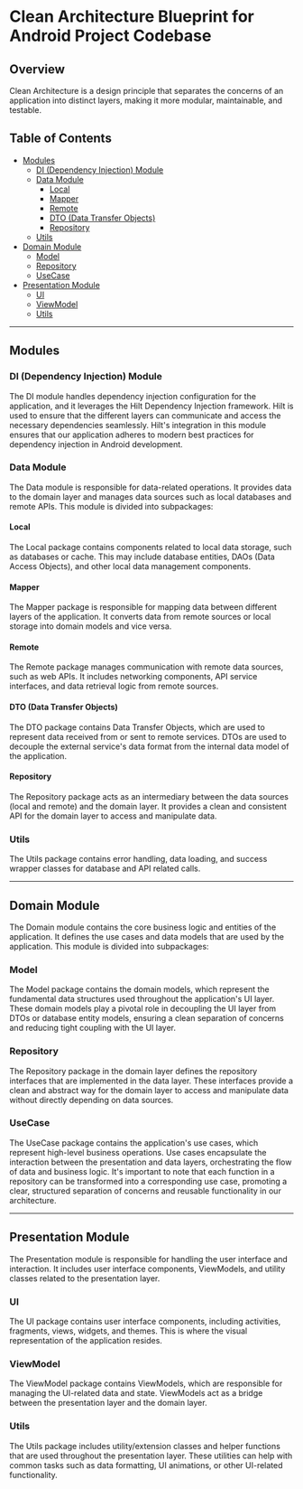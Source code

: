 # Clean Architecture Blueprint for Android Project Codebase

## Overview
Clean Architecture is a design principle that separates the concerns of an application into distinct layers, making it more modular, maintainable, and testable.

## Table of Contents
- [Modules](#modules)
  - [DI (Dependency Injection) Module](#di-dependency-injection-module)
  - [Data Module](#data-module)
    - [Local](#local)
    - [Mapper](#mapper)
    - [Remote](#remote)
    - [DTO (Data Transfer Objects)](#dto-data-transfer-objects)
    - [Repository](#repository)
  - [Utils](#utils)
- [Domain Module](#domain-module)
  - [Model](#model)
  - [Repository](#repository)
  - [UseCase](#usecase)
- [Presentation Module](#presentation-module)
  - [UI](#ui)
  - [ViewModel](#viewmodel)
  - [Utils](#utils)

---

## Modules

### DI (Dependency Injection) Module
The DI module handles dependency injection configuration for the application, and it leverages the Hilt Dependency Injection framework. Hilt is used to ensure that the different layers can communicate and access the necessary dependencies seamlessly. Hilt's integration in this module ensures that our application adheres to modern best practices for dependency injection in Android development.

### Data Module
The Data module is responsible for data-related operations. It provides data to the domain layer and manages data sources such as local databases and remote APIs. This module is divided into subpackages:

#### Local
The Local package contains components related to local data storage, such as databases or cache. This may include database entities, DAOs (Data Access Objects), and other local data management components.

#### Mapper
The Mapper package is responsible for mapping data between different layers of the application. It converts data from remote sources or local storage into domain models and vice versa.

#### Remote
The Remote package manages communication with remote data sources, such as web APIs. It includes networking components, API service interfaces, and data retrieval logic from remote sources.

#### DTO (Data Transfer Objects)
The DTO package contains Data Transfer Objects, which are used to represent data received from or sent to remote services. DTOs are used to decouple the external service's data format from the internal data model of the application.

#### Repository
The Repository package acts as an intermediary between the data sources (local and remote) and the domain layer. It provides a clean and consistent API for the domain layer to access and manipulate data.

### Utils
The Utils package contains error handling, data loading, and success wrapper classes for database and API related calls.

---

## Domain Module
The Domain module contains the core business logic and entities of the application. It defines the use cases and data models that are used by the application. This module is divided into subpackages:

### Model
The Model package contains the domain models, which represent the fundamental data structures used throughout the application's UI layer. These domain models play a pivotal role in decoupling the UI layer from DTOs or database entity models, ensuring a clean separation of concerns and reducing tight coupling with the UI layer.

### Repository
The Repository package in the domain layer defines the repository interfaces that are implemented in the data layer. These interfaces provide a clean and abstract way for the domain layer to access and manipulate data without directly depending on data sources.

### UseCase
The UseCase package contains the application's use cases, which represent high-level business operations. Use cases encapsulate the interaction between the presentation and data layers, orchestrating the flow of data and business logic. It's important to note that each function in a repository can be transformed into a corresponding use case, promoting a clear, structured separation of concerns and reusable functionality in our architecture.

---

## Presentation Module
The Presentation module is responsible for handling the user interface and interaction. It includes user interface components, ViewModels, and utility classes related to the presentation layer.

### UI
The UI package contains user interface components, including activities, fragments, views, widgets, and themes. This is where the visual representation of the application resides.

### ViewModel
The ViewModel package contains ViewModels, which are responsible for managing the UI-related data and state. ViewModels act as a bridge between the presentation layer and the domain layer.

### Utils
The Utils package includes utility/extension classes and helper functions that are used throughout the presentation layer. These utilities can help with common tasks such as data formatting, UI animations, or other UI-related functionality.
